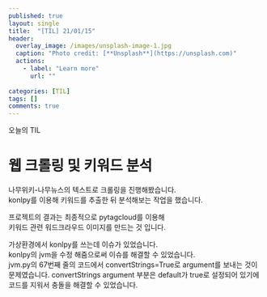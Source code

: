 ```yaml
---
published: true
layout: single
title:  "[TIL] 21/01/15"
header:
  overlay_image: /images/unsplash-image-1.jpg
  caption: "Photo credit: [**Unsplash**](https://unsplash.com)"
  actions:
    - label: "Learn more"
      url: ""
      
categories: [TIL]
tags: []
comments: true
---
```


오늘의 TIL

# 웹 크롤링 및 키워드 분석 

나무위키-나무뉴스의 텍스트로 크롤링을 진행해봤습니다.  
konlpy를 이용해 키워드를 추출한 뒤 분석해보는 작업을 했습니다. 

프로젝트의 결과는 최종적으로 pytagcloud를 이용해  
키워드 관련 워드크라우드 이미지를 만드는 것 입니다.

가상환경에서 konlpy를 쓰는데 이슈가 있었습니다.  
konlpy의 jvm을 수정 해줌으로써 이슈를 해결할 수 있었습니다.  
jvm.py의 67번째 줄의 코드에서 convertStrings=True로 argument를 보내는 것이 문제였습니다.
convertStrings argument 부분은 default가 true로 설정되어 있기에 코드를 지워서 충돌을 해결할 수 있었습니다.  
